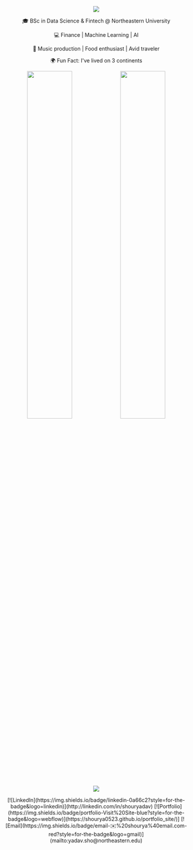 <div align="center">
  <img src="https://readme-typing-svg.demolab.com?font=Inconsolata&size=50&pause=300&color=A7A459&center=true&width=1500&height=140&lines=%E2%9C%A9+Hi!+I'm+Shourya,+an+artist,+programmer,+and+entrepreneur+%E2%9C%A9" />
  <p>🎓 BSc in Data Science & Fintech @ Northeastern University</p>
  <p>💻 Finance | Machine Learning | AI</p>
  <p>🎵 Music production | Food enthusiast | Avid traveler</p>
  <p>🌍 Fun Fact: I've lived on 3 continents</p>

  <!-- Stats -->
  <p>
    <img src="https://github-readme-stats.vercel.app/api?username=shourya0523&show_icons=true&theme=tokyonight" width="49%" />
    <img src="https://github-readme-stats.vercel.app/api/top-langs/?username=shourya0523&layout=compact&theme=tokyonight" width="49%" />
  </p>

  <!-- Tech Stack -->
  <p>
    <img src="https://skillicons.dev/icons?i=python,js,react,express,tailwind,sql&theme=dark" />
  </p>

  <!-- Social Buttons -->
  <p>
    [![LinkedIn](https://img.shields.io/badge/linkedin-0a66c2?style=for-the-badge&logo=linkedin)](http://linkedin.com/in/shouryadav)
    [![Portfolio](https://img.shields.io/badge/portfolio-Visit%20Site-blue?style=for-the-badge&logo=webflow)](https://shourya0523.github.io/portfolio_site/)]
    [![Email](https://img.shields.io/badge/email-✉️%20shourya%40email.com-red?style=for-the-badge&logo=gmail)](mailto:yadav.sho@northeastern.edu)
  </p>
</div>
